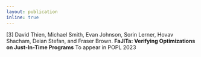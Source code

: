 ```yaml
---
layout: publication
inline: true
---
```


<tr valign="top">
<td class="bibtexnumber" align="right">
[3]
</td>
<td class="bibtexitem">
David Thien, Michael Smith, Evan Johnson, Sorin Lerner, Hovav Shacham, Deian Stefan, and Fraser Brown.
<b>FaJITa: Verifying Optimizations on Just-In-Time Programs</b>
To appear in POPL 2023 <br> 
<!-- [ 
<a href="https://dl.acm.org/doi/pdf/10.1145/3498688">paper</a>
 | 
<a href="https://github.com/PLSysSec/zerocost_root">code</a>
 | 
<a href="https://cseweb.ucsd.edu//~dstefan/pubs/kolosick:2022:isolation.bib">bibtex</a>
] -->

</td>
</tr>
